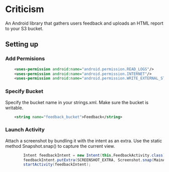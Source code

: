 Criticism
========

An Android library that gathers users feedback and uploads an HTML report to your S3 bucket. 


Setting up
-------------------------

### Add Permisions ###
```xml
    <uses-permission android:name="android.permission.READ_LOGS"/>
    <uses-permission android:name="android.permission.INTERNET"/>
    <uses-permission android:name="android.permission.WRITE_EXTERNAL_STORAGE"/>
```
### Specify Bucket ###
Specify the bucket name in your strings.xml. Make sure the bucket is writable. 
```xml
    <string name="feedback_bucket">Feedback</string>
```
### Launch Activity ###
Attach a screenshot by bundling it with the intent as an extra. Use the static method Snapshot.snap() to capture the current view.
```java
        Intent feedbackIntent = new Intent(this,FeedbackActivity.class);
        feedbackIntent.putExtra(SCREENSHOT_EXTRA, Screenshot.snap(MainActivity.this));
        startActivity(feedbackIntent);
```

